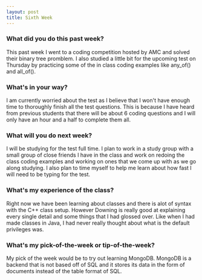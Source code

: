```yaml
---
layout: post
title: Sixth Week
---
```

### What did you do this past week?
  This past week I went to a coding competition hosted by AMC and solved their binary tree promblem. I also studied a little bit for the upcoming test on Thursday by practicing some of the in class coding examples like any_of() and all_of().

### What's in your way?
   I am currently worried about the test as I believe that I won't have enough time to thoroughly finish all the test questions. This is because I have heard from previous students that there will be about 6 coding questions and I will only have an hour and a half to complete them all.
   
### What will you do next week?
   I will be studying for the test full time. I plan to work in a study group with a small group of close friends I have in the class and work on redoing the class coding examples and working on ones that we come up with as we go along studying. I also plan to time myself to help me learn about how fast I will need to be typing for the test.

### What's my experience of the class?
   Right now we have been learning about classes and there is alot of syntax with the C++ class setup. However Downing is really good at explaining every single detail and some things that I had glossed over. Like when I had made classes in Java, I had never really thought about what is the default privileges was.

### What's my pick-of-the-week or tip-of-the-week?
   My pick of the week would be to try out learning MongoDB. MongoDB is a backend that is not based off of SQL and it stores its data in the form of documents instead of the table format of SQL.
   
